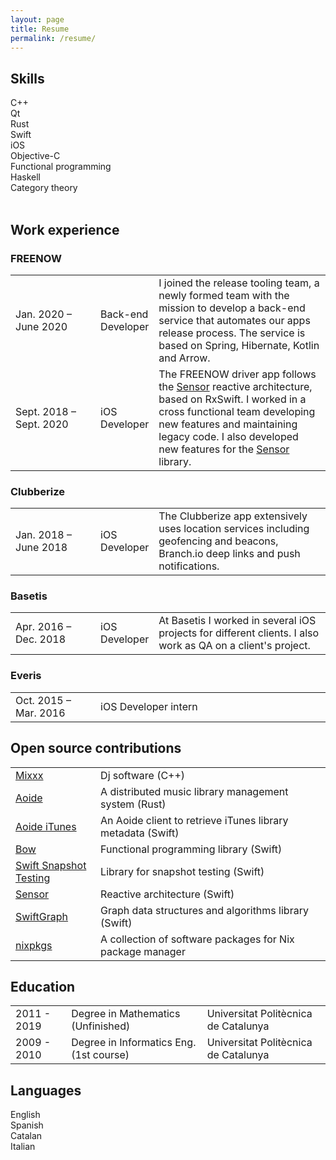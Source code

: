 ```yaml
---
layout: page
title: Resume
permalink: /resume/
---
```


<!-- <div class="banner">
Currently looking for a C++ job.
</div> -->

## Skills

<div class="autoTable">
  <div>
    <span>C++</span>
    <div class="meter">
      <span style="width: 50%"/>
    </div>
  </div>
  <div>
    <span>Qt</span>
    <div class="meter">
      <span style="width: 50%"/>
    </div>
  </div>
  <div>
    <span>Rust</span>
    <div class="meter">
      <span style="width: 50%"/>
    </div>
  </div>
  <div>
    <span>Swift</span>
    <div class="meter">
      <span style="width: 100%"/>
    </div>
  </div>
  <div>
    <span>iOS</span>
    <div class="meter">
      <span style="width: 100%"/>
    </div>
  </div>
  <div>
    <span>Objective-C</span>
    <div class="meter">
      <span style="width: 100%"/>
    </div>
  </div>
  <div>
    <span>Functional programming</span>
    <div class="meter">
      <span style="width: 50%"/>
    </div>
  </div>
  <div>
    <span>Haskell</span>
    <div class="meter">
      <span style="width: 25%"/>
    </div>
  </div>
  <div>
    <span>Category theory</span>
    <div class="meter">
      <span style="width: 25%"/>
    </div>
  </div>
</div>
<br/>

## Work experience

### FREENOW

 <table class="innerBorderTable">
  <col width="27%">
  <col width="17%">
   <tr>
    <td>Jan. 2020 – June 2020</td>
    <td>Back-end Developer</td>
    <td>I joined the release tooling team, a newly formed team with the mission to
    develop a back-end service that automates our apps release process.
    The service is based
    on Spring, Hibernate, Kotlin and Arrow.</td>
  </tr>
  <tr>
    <td>Sept. 2018 – Sept. 2020</td>
    <td>iOS Developer</td>
    <td> The FREENOW driver app follows the
    <a href="https://github.com/freenowtech/Sensor">Sensor</a> reactive
    architecture, based on RxSwift.
    I worked in a cross functional team developing new features and maintaining
    legacy code. I also developed new features for the <a href="https://github.com/freenowtech/Sensor">Sensor</a> library.</td>
  </tr>
</table>

### Clubberize

 <table class="innerBorderTable">
  <col width="27%">
  <col width="17%">
  <tr>
    <td>Jan. 2018 – June 2018</td>
    <td>iOS Developer</td>
    <td>The Clubberize app extensively uses location services
     including geofencing and beacons, Branch.io deep links
      and push notifications.</td>
  </tr>
</table>

### Basetis

 <table class="innerBorderTable">
  <col width="27%">
  <col width="17%">
  <tr>
    <td>Apr. 2016 – Dec. 2018</td>
    <td>iOS Developer</td>
    <td>At Basetis I worked in several iOS projects for different clients.
    I also work as QA on a client's project.</td>
  </tr>
</table>

### Everis

 <table class="innerBorderTable">
  <col width="27%">
  <tr>
    <td>Oct. 2015 – Mar. 2016</td>
    <td>iOS Developer intern</td>
  </tr>
</table>

## Open source contributions

 <table class="innerBorderTable">
  <col width="27%">
  <tr>
    <td>
      <a href="https://github.com/mixxxdj/mixxx/pulls?q=is%3Apr+author%3Aferranpujolcamins">Mixxx</a>
    </td>
    <td>
      Dj software (C++)
    </td>
  </tr>
  <tr>
    <td>
      <a href="https://gitlab.com/uklotzde/aoide-rs/-/commits/development?author=Ferran%20Pujol%20Camins">Aoide</a>
    </td>
    <td>
      A distributed music library management system (Rust)
    </td>
  </tr>
  <tr>
    <td>
      <a href="https://github.com/ferranpujolcamins/aoide-iTunes">Aoide iTunes</a>
    </td>
    <td>
      An Aoide client to retrieve iTunes library metadata (Swift)
    </td>
  </tr>
  <tr>
    <td>
      <a href="https://github.com/bow-swift/bow/pulls?q=+is%3Apr+author%3Aferranpujolcamins+">Bow</a>
    </td>
    <td>
      Functional programming library (Swift)
    </td>
  </tr>
  <tr>
    <td>
      <a href="https://github.com/pointfreeco/swift-snapshot-testing/pulls?q=is%3Apr++author%3Aferranpujolcamins+">Swift Snapshot Testing</a>
    </td>
    <td>
        Library for snapshot testing (Swift)
    </td>
  </tr>
  <tr>
    <td>
      <a href="https://github.com/freenowtech/Sensor/commits/master">Sensor</a>
    </td>
    <td>
      Reactive architecture (Swift)
    </td>
  </tr>
  <tr>
    <td>
      <a href="https://github.com/davecom/SwiftGraph/pulls?q=+is%3Apr+author%3Aferranpujolcamins+">SwiftGraph</a>
    </td>
    <td>
      Graph data structures and algorithms library (Swift)
    </td>
  </tr>
  <tr>
    <td>
      <a href="https://github.com/NixOS/nixpkgs/pull/98057">nixpkgs</a>
    </td>
    <td>
      A collection of software packages for Nix package manager
    </td>
  </tr>
</table>

## Education

 <table class="innerBorderTable">
  <tr>
    <td>2011 - 2019</td>
    <td>Degree in Mathematics (Unfinished)</td>
    <td>Universitat Politècnica de Catalunya</td>
  </tr>
  <tr>
    <td>2009 - 2010</td>
    <td>Degree in Informatics Eng. (1st course)</td>
    <td>Universitat Politècnica de Catalunya</td>
  </tr>
</table>

## Languages

<div class="autoTable">
  <div>
    <span>English</span>
    <div class="meter">
      <span style="width: 80%"/>
    </div>
  </div>
  <div>
    <span>Spanish</span>
    <div class="meter">
      <span style="width: 100%"/>
    </div>
  </div>
  <div>
    <span>Catalan</span>
    <div class="meter">
      <span style="width: 100%"/>
    </div>
  </div>
  <div>
    <span>Italian</span>
    <div class="meter">
      <span style="width: 10%"/>
    </div>
  </div>
</div>
